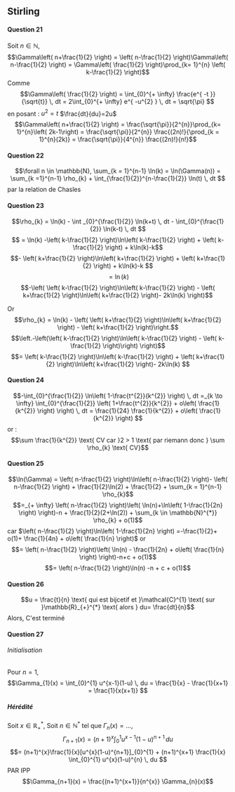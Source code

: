 ## Stirling
#### Question 21
Soit $n \in \mathbb{N}$, 
$$\Gamma\left( n+\frac{1}{2} \right) = \left( n-\frac{1}{2} \right)\Gamma\left( n-\frac{1}{2} \right) = \Gamma\left( \frac{1}{2} \right)\prod_{k= 1}^{n} \left( k-\frac{1}{2} \right)$$
Comme
$$\Gamma\left( \frac{1}{2} \right) = \int_{0}^{+ \infty} \frac{e^{ -t }}{\sqrt{t}} \, dt = 2\int_{0}^{+ \infty}  e^{ -u^{2} } \, dt = \sqrt{\pi} $$
en posant : $u^{2} = t$ $\frac{dt}{du}=2u$ 
$$\Gamma\left( n+\frac{1}{2} \right) = \frac{\sqrt{\pi}}{2^{n}}\prod_{k=  1}^{n}\left( 2k-1\right) = \frac{\sqrt{\pi}}{2^{n}} \frac{(2n)!}{\prod_{k = 1}^{n}(2k)} = \frac{\sqrt{\pi}}{4^{n}} \frac{(2n)!}{n!}$$

#### Question 22
$$\forall n \in \mathbb{N}, \sum_{k = 1}^{n-1} \ln(k) = \ln(\Gamma(n)) = \sum_{k =1}^{n-1} \rho_{k}  + \int_{\frac{1}{2}}^{n-\frac{1}{2}} \ln(t) \, dt $$
par la relation de Chasles 

#### Question 23
$$\rho_{k} = \ln(k) -  \int _{0}^{\frac{1}{2}} \ln(k+t)  \, dt  - \int_{0}^{\frac{1}{2}} \ln(k-t) \, dt $$
$$ = \ln(k) -\left( k-\frac{1}{2} \right)\ln\left( k-\frac{1}{2} \right) + \left( k-\frac{1}{2} \right) + k\ln(k)-k$$
$$- \left( k+\frac{1}{2} \right)\ln\left( k+\frac{1}{2} \right) + \left( k+\frac{1}{2} \right) + k\ln(k)-k $$
$$= \ln(k) $$
$$-\left( \left( k-\frac{1}{2} \right)\ln\left( k-\frac{1}{2} \right) - \left( k+\frac{1}{2} \right)\ln\left( k+\frac{1}{2} \right)- 2k\ln(k) \right)$$

Or
$$\rho_{k} = \ln(k) -  \left( \left( k+\frac{1}{2} \right)\ln\left( k+\frac{1}{2} \right) - \left( k+\frac{1}{2} \right)\right.$$
$$\left.-\left(\left( k-\frac{1}{2} \right)\ln\left( k-\frac{1}{2} \right) - \left( k-\frac{1}{2} \right)\right) \right)$$
$$=  \left( k-\frac{1}{2} \right)\ln\left( k-\frac{1}{2} \right) + \left( k+\frac{1}{2} \right)\ln\left( k+\frac{1}{2} \right)- 2k\ln(k) $$


#### Question 24
$$-\int_{0}^{\frac{1}{2}} \ln\left( 1-\frac{t^{2}}{k^{2}} \right) \, dt =_{k \to \infty} \int_{0}^{\frac{1}{2}} \left( 1+\frac{t^{2}}{k^{2}} + o\left( \frac{1}{k^{2}} \right) \right) \, dt =  \frac{1}{24} \frac{1}{k^{2}} + o\left( \frac{1}{k^{2}} \right) $$
or : 
$$\sum \frac{1}{k^{2}} \text{ CV car }2 > 1 \text{ par riemann donc } \sum \rho_{k} \text{ CV}$$


#### Question 25
$$\ln(\Gamma) = \left( n-\frac{1}{2} \right)\ln\left( n-\frac{1}{2} \right)- \left( n-\frac{1}{2} \right) + \frac{1}{2}\ln(2) + \frac{1}{2} + \sum_{k = 1}^{n-1} \rho_{k}$$
$$=_{+ \infty} \left( n-\frac{1}{2} \right)\left( \ln(n)+\ln\left( 1-\frac{1}{2n} \right) \right)-n + \frac{1}{2}(2+\ln(2)) + \sum_{k \in \mathbb{N}^{*}} \rho_{k} + o(1)$$
car $\left( n-\frac{1}{2} \right)\ln\left( 1-\frac{1}{2n} \right) =-\frac{1}{2}+ o(1)+ \frac{1}{4n} + o\left( \frac{1}{n} \right)$ or 
$$= \left( n-\frac{1}{2} \right)\left( \ln(n) - \frac{1}{2n} + o\left( \frac{1}{n} \right) \right)-n+c + o(1)$$
$$= \left( n-\frac{1}{2} \right)\ln(n)  -n + c + o(1)$$

#### Question 26
$$u = \frac{t}{n} \text{ qui est bijcetif et }\mathcal{C}^{1} \text{ sur }\mathbb{R}_{+}^{*} \text{ alors } du= \frac{dt}{n}$$
Alors, 
C'est terminé

#### Question 27
###### Initialisation
Pour $n = 1$, 
$$\Gamma_{1}(x) = \int_{0}^{1} u^{x-1}(1-u) \, du  = \frac{1}{x} - \frac{1}{x+1} = \frac{1}{x(x+1)} $$

##### Hérédité
Soit $x \in \mathbb{R}_{+}^{*}$, 
Soit $n \in \mathbb{N}^{*}$ tel que $\Gamma_{n}(x) = \dots$, 
$$\Gamma_{n+1}(x) = (n+1)^{x} \int_{0}^{1} u^{x-1}(1-u)^{n+1} \, du $$
$$= (n+1)^{x}\frac{1}{x}[u^{x}(1-u)^{n+1}]_{0}^{1} + (n+1)^{x+1} \frac{1}{x}  \int_{0}^{1} u^{x}(1-u)^{n} \, du $$
PAR IPP
$$\Gamma_{n+1}(x) = \frac{(n+1)^{x+1}}{n^{x}} \Gamma_{n}(x)$$
$$$$